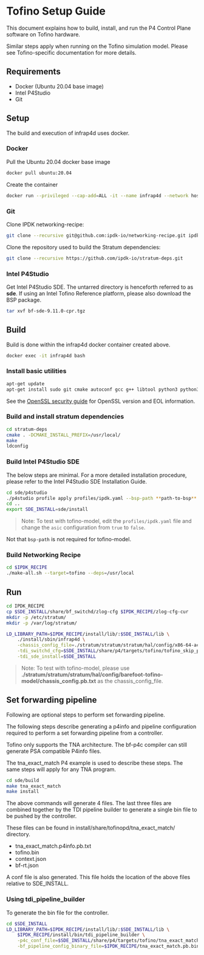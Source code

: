 # Tofino Setup Guide

This document explains how to build, install, and run the P4 Control Plane
software on Tofino hardware.

Similar steps apply when running on the Tofino simulation model. Please see
Tofino-specific documentation for more details.

## Requirements

- Docker (Ubuntu 20.04 base image)
- Intel P4Studio
- Git

## Setup

The build and execution of infrap4d uses docker.

### Docker

Pull the Ubuntu 20.04 docker base image

```bash
docker pull ubuntu:20.04
```

Create the container

```bash
docker run --privileged --cap-add=ALL -it --name infrap4d --network host -d ubuntu:20.04 /bin/bash
```

### Git

Clone IPDK networking-recipe:

```bash
git clone --recursive git@github.com:ipdk-io/networking-recipe.git ipdk.recipe
```

Clone the repository used to build the Stratum dependencies:

```bash
git clone --recursive https://github.com/ipdk-io/stratum-deps.git
```

### Intel P4Studio

Get Intel P4Studio SDE. The untarred directory is henceforth referred to as
**sde**. If using an Intel Tofino Reference platform, please also download
the BSP package.

```bash
tar xvf bf-sde-9.11.0-cpr.tgz
```

## Build

Build is done within the infrap4d docker container created above.

```bash
docker exec -it infrap4d bash
```

### Install basic utilities

```bash
apt-get update
apt-get install sudo git cmake autoconf gcc g++ libtool python3 python3-dev python3-distutils iproute2 libssl-dev
```

See the [OpenSSL security guide](/guides/security/openssl-guide.md)
for OpenSSL version and EOL information.

### Build and install stratum dependencies

```bash
cd stratum-deps
cmake . -DCMAKE_INSTALL_PREFIX=/usr/local/
make
ldconfig
```

### Build Intel P4Studio SDE

The below steps are minimal. For a more detailed installation procedure,
please refer to the Intel P4Studio SDE Installation Guide.

```bash
cd sde/p4studio
./p4studio profile apply profiles/ipdk.yaml --bsp-path **path-to-bsp**
cd ..
export SDE_INSTALL=sde/install
```

> Note: To test with tofino-model, edit the `profiles/ipdk.yaml` file and
change the `asic` configuration from `true` to `false`.

Not that `bsp-path` is not required for tofino-model.

### Build Networking Recipe

```bash
cd $IPDK_RECIPE
./make-all.sh --target=tofino --deps=/usr/local
```

## Run

```bash
cd IPDK_RECIPE
cp $SDE_INSTALL/share/bf_switchd/zlog-cfg $IPDK_RECIPE/zlog-cfg-cur
mkdir -p /etc/stratum/
mkdir -p /var/log/stratum/

LD_LIBRARY_PATH=$IPDK_RECIPE/install/lib/:$SDE_INSTALL/lib \
    ./install/sbin/infrap4d \
    -chassis_config_file=./stratum/stratum/stratum/hal/config/x86-64-accton-wedge100bf-32x-r0/chassis_config.pb.txt \
    -tdi_switchd_cfg=$SDE_INSTALL/share/p4/targets/tofino/tofino_skip_p4.conf \
    -tdi_sde_install=$SDE_INSTALL
```

> Note: To test with tofino-model, please use **./stratum/stratum/stratum/hal/config/barefoot-tofino-model/chassis_config.pb.txt** as the chassis_config_file.

## Set forwarding pipeline

Following are optional steps to perform set forwarding pipeline.

The following steps describe generating a p4info and pipeline configuration
required to perform a set forwarding pipeline from a controller.

Tofino only supports the TNA architecture. The bf-p4c compiler can still
generate PSA compatible P4info files.

The tna_exact_match P4 example is used to describe these steps. The same
steps will apply for any TNA program.

```bash
cd sde/build
make tna_exact_match
make install
```

The above commands will generate 4 files. The last three files are combined
together by the TDI pipeline builder to generate a single bin file to be
pushed by the controller.

These files can be found in install/share/tofinopd/tna_exact_match/ directory.

- tna_exact_match.p4info.pb.txt
- tofino.bin
- context.json
- bf-rt.json

A conf file is also generated. This file holds the location of the above
files relative to SDE_INSTALL.

### Using tdi_pipeline_builder

To generate the bin file for the controller.

```bash
cd $SDE_INSTALL
LD_LIBRARY_PATH=$IPDK_RECIPE/install/lib/:$SDE_INSTALL/lib \
    $IPDK_RECIPE/install/bin/tdi_pipeline_builder \
    -p4c_conf_file=$SDE_INSTALL/share/p4/targets/tofino/tna_exact_match.conf \
    -bf_pipeline_config_binary_file=$IPDK_RECIPE/tna_exact_match.pb.bin
```
